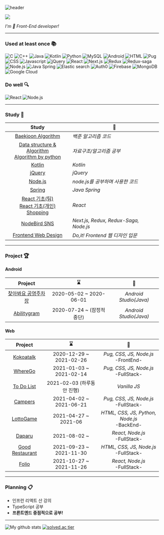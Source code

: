 <!--https://github.com/kyechan99/capsule-render-->
![header](https://capsule-render.vercel.app/api?type=soft&color=gradient&height=60&section=header&text=Coding%20History&fontSize=35&animation=twinkling)
<!--
## ⭐ Coding History ⭐ <!--[![Hits](https://hits.seeyoufarm.com/api/count/incr/badge.svg?url=https%3A%2F%2Fgithub.com%2FLAH1203&count_bg=%2379C83D&title_bg=%23555555&icon=&icon_color=%23E7E7E7&title=hits&edge_flat=false)](https://hits.seeyoufarm.com)-->

<!-- 👋
**LAH1203/LAH1203** is a ✨ _special_ ✨ repository because its `README.md` (this file) appears on your GitHub profile.
-->

<a href="https://lah1203.github.io/" target="_blank"><img src="https://img.shields.io/badge/Github%20Blog-222222?style=for-the-badge&logo=github-pages&logoColor=white"/></a>

*I'm 🐥 Front-End developer!*

<hr>

<!--
이모지 링크
https://github.com/ikatyang/emoji-cheat-sheet/blob/master/README.md
-->

### Used at least once :books:
<!--![Javascript](https://img.shields.io/amo/stars/javascript?color=yellow&label=Javascript&logo=Javascript)-->
<!-- icon url : https://simpleicons.org/ -->
![C](https://img.shields.io/badge/-C-A8B9CC?style=flat&logo=c&logoColor=white)
![C++](https://img.shields.io/badge/-C++-00599C?style=flat&logo=c%2B%2B&logoColor=white)
![Java](https://img.shields.io/badge/-Java-007396?style=flat&logo=java&logoColor=white)
![Kotlin](https://img.shields.io/badge/-Kotlin-0095D5?style=flat&logo=kotlin&logoColor=white)
![Python](https://img.shields.io/badge/-Python-3776AB?style=flat&logo=python&logoColor=white)
![MySQL](https://img.shields.io/badge/-MySQL-4479A1?style=flat&logo=MySQL&logoColor=white)
![Android](https://img.shields.io/badge/-Android-3DDC84?style=flat&logo=android&logoColor=white)
![HTML](https://img.shields.io/badge/-HTML-E34F26?style=flat&logo=html5&logoColor=white)
![Pug](https://img.shields.io/badge/-Pug-A86454?style=flat&logo=Pug&logoColor=white)
![CSS](https://img.shields.io/badge/-CSS-1572B6?style=flat&logo=css3&logoColor=white)
![Javascript](https://img.shields.io/badge/-Javascript-F7DF1E?style=flat&logo=javascript&logoColor=white)
![jQuery](https://img.shields.io/badge/-jQuery-0769AD?style=flat&logo=jquery&logoColor=white)
![React](https://img.shields.io/badge/-React-61DAFB?style=flat&logo=react&logoColor=white&fontColor=white)
![Next.js](https://img.shields.io/badge/-Next.js-000000?style=flat&logo=Next.js&logoColor=white&fontColor=white)
![Redux](https://img.shields.io/badge/-Redux-764ABC?style=flat&logo=Redux&logoColor=white&fontColor=white)
![Redux-saga](https://img.shields.io/badge/-Redux%20Saga-999999?style=flat&logo=Redux-Saga&logoColor=white&fontColor=white)
![Node.js](https://img.shields.io/badge/-Node.js-339933?style=flat&logo=node.js&logoColor=white)
![Java Spring](http://img.shields.io/badge/-Java%20Spring-6DB33F?style=flat&logo=spring&logoColor=white)
![Elastic search](http://img.shields.io/badge/-Elastic%20search-005571?style=flat&logo=Elasticsearch&logoColor=white)
![Auth0](http://img.shields.io/badge/-Auth0-EB5424?style=flat&logo=Auth0&logoColor=white)
![Firebase](http://img.shields.io/badge/-Firebase-FFCA28?style=flat&logo=Firebase&logoColor=white)
![MongoDB](http://img.shields.io/badge/-MongoDB-47A248?style=flat&logo=MongoDB&logoColor=white)
![Google Cloud](http://img.shields.io/badge/-Google%20Cloud-4285F4?style=flat&logo=Google%20Cloud&logoColor=white)

<!--
### Can Do 📫
![Android](https://img.shields.io/badge/-Android-3DDC84?style=flat&logo=android&logoColor=white)
![Web application](https://img.shields.io/badge/-Web%20Application-339933?style=flat&logo=node.js&logoColor=white)
-->

### Do well :mag:
![React](https://img.shields.io/badge/-React-61DAFB?style=flat&logo=react&logoColor=white&fontColor=white)
![Node.js](https://img.shields.io/badge/-Node.js-339933?style=flat&logo=node.js&logoColor=white)

<hr>

### Study 📖
| Study | 📎 |
| :----: | ------ |
| [Baekjoon Algorithm](https://github.com/LAH1203/Baekjoon_Algorithm) | *백준 알고리즘 코드* |
| [Data structure & Algorithm](https://github.com/LAH1203/My_Algorithm)<br>[Algorithm by python](https://github.com/LAH1203/2021_Algorithm_Study) | *자료구조/알고리즘 공부* |
| [Kotlin](https://github.com/LAH1203/Kotlin_study) | *Kotlin* |
| [jQuery](https://github.com/LAH1203/Study_jQuery) | *jQuery* |
| [Node.js](https://github.com/LAH1203/Study_nodejs) | *node.js를 공부하며 사용한 코드* |
| [Spring](https://github.com/LAH1203/Study_JavaSpring) | *Java Spring* |
| [React 기초(팀)](https://github.com/LAH1203/React_study)<br>[React 기초(개인)](https://github.com/LAH1203/React-with-Web-Game)<br>[Shopping](https://github.com/LAH1203/Clone-Shopping) | *React* |
| [NodeBird SNS](https://github.com/LAH1203/NodeBird-SNS) | *Next.js, Redux, Redux-Saga, Node.js* |
| [Frontend Web Design](https://github.com/LAH1203/Doit_FE_WebDesign) | *Do,it! Frontend 웹 디자인 입문* |

<hr>

### Project 🏆
#### Android
| Project | ⌛ | 📝 |
| :----: | :------: | :---: |
| [찾아봐요 공영주차장](https://github.com/LAH1203/Parking_Map) | 2020-05-02 ~ 2020-06-01 | *Android Studio(Java)* |
| [Abilitygram](https://github.com/sunjungAn/promotion_seoul) | 2020-07-24 ~ (잠정적 중단) | *Android Studio(Java)* |

#### Web
| Project | ⌛ | 📝 |
| :----: | :------: | :---: |
| [Kokoatalk](https://github.com/LAH1203/Kokoatalk) | 2020-12-29 ~ 2021-02-26 | *Pug, CSS, JS, Node.js*<br>-FrontEnd- |
| [WhereGo](https://github.com/LAH1203/WhereGo) | 2021-01-03 ~ 2021-02-14 | *Pug, CSS, JS, Node.js*<br>-FullStack- |
| [To Do List](https://github.com/LAH1203/ToDoList_VanillaJS) | 2021-02-03 (하루동안 진행) | *Vanilla JS* |
| [Campers](https://github.com/LAH1203/Software_Engineering_Project) | 2021-04-02 ~ 2021-06-21 | *Pug, CSS, JS, Node.js*<br>-FullStack- |
| [LottoGame](https://github.com/youngDaLee/LottoGame) | 2021-04-27 ~ 2021-06 | *HTML, CSS, JS, Python, Node.js*<br>-BackEnd- |
| [Daparu](https://github.com/LAH1203/Daparu) | 2021-08-02 ~ | *React, Node.js*<br>-FullStack- |
| [Good Restaurant](https://github.com/LAH1203/Beginner_3) | 2021-09-23 ~ 2021-11-30 | *HTML, CSS, JS, Node.js*<br>-FullStack- |
| [Folio](https://github.com/LAH1203/Folio) | 2021-10-27 ~ 2021-11-26 | *React, Node.js*<br>-FullStack- |

<hr>

### Planning :clipboard:
+ 인프런 리액트 산 강의
+ TypeScript 공부
+ **프론트엔드 중점적으로 공부!**

<hr>

![My github stats](https://github-readme-stats.vercel.app/api?username=LAH1203&show_icons=true)
[![solved.ac tier](http://mazassumnida.wtf/api/v2/generate_badge?boj=lah1203)](https://solved.ac/lah1203)

<!--
### Challenge :crystal_ball:
| Challenge | ⌛ | 📎 |
| ---- | ---- | ----------- |
| 알고리즘 문제 하루 최소 두 문제! | 2021-02-04 ~ | [Baekjoon Algorithm](https://github.com/LAH1203/Baekjoon_Algorithm) & [Data structure & Algorithm](https://github.com/LAH1203/My_Algorithm) |
-->

<!--
- 🔭 I’m currently working on ...
- 🌱 I’m currently learning ...
- 👯 I’m looking to collaborate on ...
- 🤔 I’m looking for help with ...
- 💬 Ask me about ...
- 📫 How to reach me: ...
- 😄 Pronouns: ...
- ⚡ Fun fact: ...
-->
